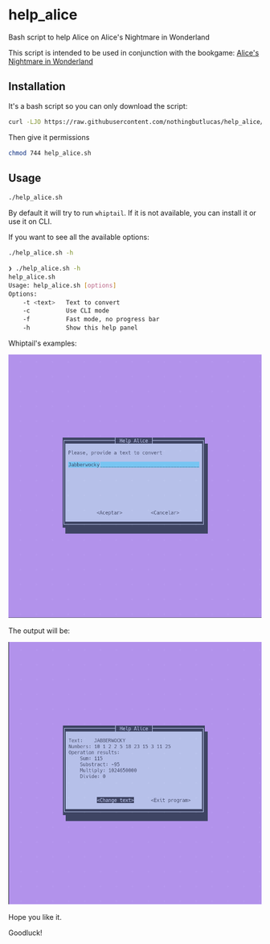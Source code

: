 # help_alice
Bash script to help Alice on Alice's Nightmare in Wonderland

This script is intended to be used in conjunction with the bookgame: [Alice's Nightmare in Wonderland](https://www.kickstarter.com/projects/jonathangreen/alices-nightmare-in-wonderland)



## Installation

It's a bash script so you can only download the script:

```bash
curl -LJO https://raw.githubusercontent.com/nothingbutlucas/help_alice/main/help_alice.sh
```

Then give it permissions

```bash
chmod 744 help_alice.sh
```

## Usage

```bash
./help_alice.sh
```

By default it will try to run `whiptail`. If it is not available, you can install it or use it on CLI.

If you want to see all the available options:
```bash
./help_alice.sh -h
```

```bash
❯ ./help_alice.sh -h
help_alice.sh
Usage: help_alice.sh [options]
Options:
	-t <text>   Text to convert
	-c          Use CLI mode
	-f          Fast mode, no progress bar
	-h          Show this help panel
```


Whiptail's examples:

![Preview of the script using whiptail ](/screenshot_prompt.png)

The output will be:

![Preview of the script using whiptail ](/screenshot_result.png)

Hope you like it.

Goodluck!
